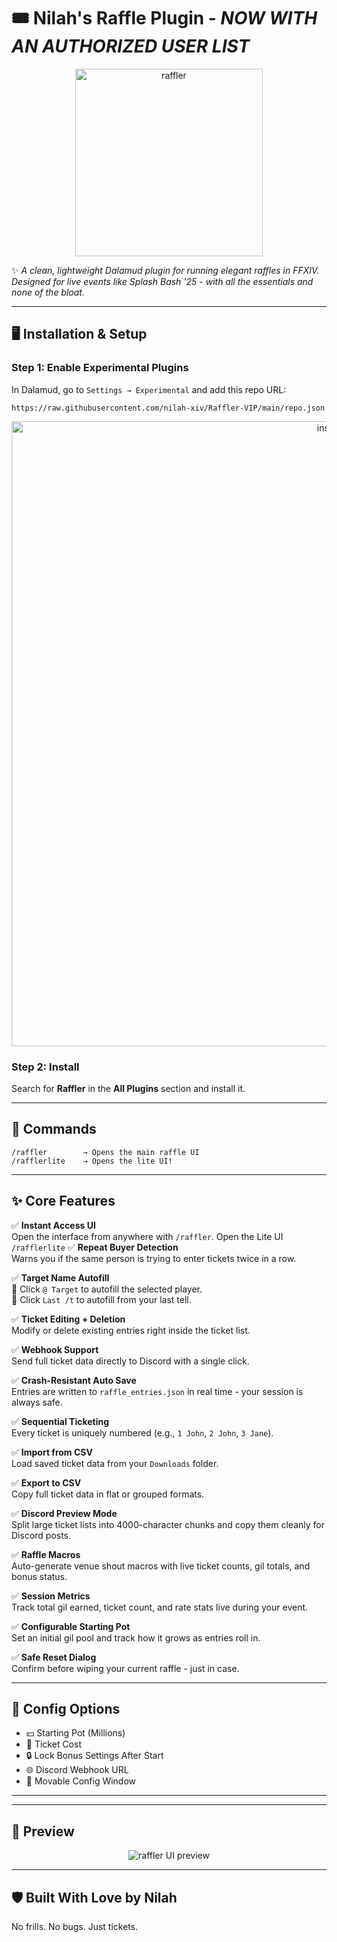 
# 🎟️ Nilah's Raffle Plugin - *NOW WITH AN AUTHORIZED USER LIST*  

<p align="center">
  <img src="https://github.com/user-attachments/assets/7b872e1f-e993-49e6-bbeb-5caab1c66335" alt="raffler" width="300"/>
</p>

✨ *A clean, lightweight Dalamud plugin for running elegant raffles in FFXIV. Designed for live events like Splash Bash '25 - with all the essentials and none of the bloat.*  

---

## 🖥️ Installation & Setup

### Step 1: Enable Experimental Plugins  
In Dalamud, go to `Settings → Experimental` and add this repo URL:

```plaintext
https://raw.githubusercontent.com/nilah-xiv/Raffler-VIP/main/repo.json
```

<p align="center">
  <img src="https://github.com/user-attachments/assets/18f1a0aa-2fa3-4e98-85fa-bedec746cfce" alt="install" width="1000"/>
</p>

### Step 2: Install  
Search for **Raffler** in the **All Plugins** section and install it.

---

## 📜 Commands

```plaintext
/raffler        → Opens the main raffle UI
/rafflerlite    → Opens the lite UI!
```

---

## ✨ Core Features

✅ **Instant Access UI**  
Open the interface from anywhere with `/raffler`.
Open the Lite UI `/rafflerlite`
✅ **Repeat Buyer Detection**  
Warns you if the same person is trying to enter tickets twice in a row.

✅ **Target Name Autofill**  
🎯 Click `@ Target` to autofill the selected player.  
💬 Click `Last /t` to autofill from your last tell.

✅ **Ticket Editing + Deletion**  
Modify or delete existing entries right inside the ticket list.

✅ **Webhook Support**  
Send full ticket data directly to Discord with a single click.

✅ **Crash-Resistant Auto Save**  
Entries are written to `raffle_entries.json` in real time - your session is always safe.

✅ **Sequential Ticketing**  
Every ticket is uniquely numbered (e.g., `1 John`, `2 John`, `3 Jane`).

✅ **Import from CSV**  
Load saved ticket data from your `Downloads` folder.

✅ **Export to CSV**  
Copy full ticket data in flat or grouped formats.

✅ **Discord Preview Mode**  
Split large ticket lists into 4000-character chunks and copy them cleanly for Discord posts.

✅ **Raffle Macros**  
Auto-generate venue shout macros with live ticket counts, gil totals, and bonus status.

✅ **Session Metrics**  
Track total gil earned, ticket count, and rate stats live during your event.

✅ **Configurable Starting Pot**  
Set an initial gil pool and track how it grows as entries roll in.

✅ **Safe Reset Dialog**  
Confirm before wiping your current raffle - just in case.

---

## 🔧 Config Options

- 💵 Starting Pot (Millions)
- 🎫 Ticket Cost
- 🔒 Lock Bonus Settings After Start
- 🌐 Discord Webhook URL
- 🧱 Movable Config Window

---

---

## 📸 Preview

<p align="center">
  <img src="https://github.com/user-attachments/assets/0a87ec3e-d44b-40f4-afdb-a2828aca8f2a" alt="raffler UI preview"/>
</p>

---

## 🛡️ Built With Love by Nilah  
No frills. No bugs. Just tickets.
